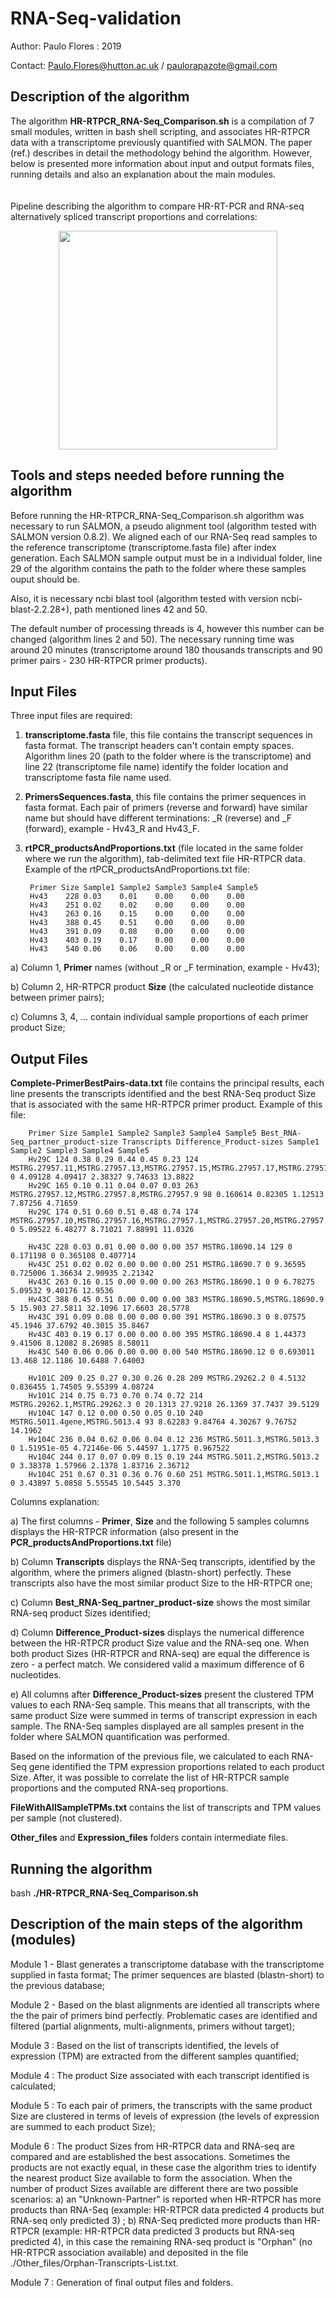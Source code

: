 

# RNA-Seq-validation

Author: Paulo Flores : 2019

Contact: Paulo.Flores@hutton.ac.uk / paulorapazote@gmail.com

<h2> Description of the algorithm </h2>

The algorithm <b>HR-RTPCR_RNA-Seq_Comparison.sh</b> is a compilation of 7 small modules, written in bash shell scripting, and associates HR-RTPCR data with a transcriptome previously quantified with SALMON. The paper (ref.) describes in detail the methodology behind the algorithm. However, below is presented more information about input and output formats files, running details and also an explanation about the main modules.\
\
\
 Pipeline describing the algorithm to compare HR-RT-PCR and RNA-seq alternatively spliced transcript proportions and correlations:

<p align="center">
  <img width="350"  src="Images/Pipeline.png">
</p>




<h2>Tools and steps needed before running the algorithm </h2>

Before running the HR-RTPCR_RNA-Seq_Comparison.sh algorithm was necessary to run SALMON, a pseudo alignment tool (algorithm tested with SALMON version 0.8.2). We aligned each of our RNA-Seq read samples to the reference transcriptome (transcriptome.fasta file) after index generation. Each SALMON sample output must be in a individual folder, line 29 of the algorithm contains the path to the folder where these samples ouput should be. 

Also, it is necessary ncbi blast tool (algorithm tested with version ncbi-blast-2.2.28+), path mentioned lines 42 and 50.

The default number of processing threads is 4, however this number can be changed (algorithm lines 2 and 50). The necessary running time was around 20 minutes (transcriptome around 180 thousands transcripts and 90 primer pairs - 230 HR-RTPCR primer products). 

<h2> Input Files</h2>

Three input files are required:

1. <b>transcriptome.fasta</b> file, this file contains the transcript sequences in fasta format. The transcript headers can't contain empty spaces. Algorithm lines 20 (path to the folder where is the transcriptome) and line 22 (transcriptome file name) identify the folder location and transcriptome fasta file name used.

2. <b>PrimersSequences.fasta</b>, this file contains the primer sequences in fasta format. Each pair of primers (reverse and forward) have similar name but should have different terminations: _R (reverse) and _F (forward), example - Hv43_R and Hv43_F. 

3. <b>rtPCR_productsAndProportions.txt</b> (file located in the same folder where we run the algorithm), tab-delimited text file HR-RTPCR data. Example of the rtPCR_productsAndProportions.txt file:
        
        Primer Size Sample1 Sample2 Sample3 Sample4 Sample5
        Hv43	228	0.03	0.01	0.00	0.00	0.00
        Hv43	251	0.02	0.02	0.00	0.00	0.00
        Hv43	263	0.16	0.15	0.00	0.00	0.00
        Hv43	388	0.45	0.51	0.00	0.00	0.00
        Hv43	391	0.09	0.08	0.00	0.00	0.00
        Hv43	403	0.19	0.17	0.00	0.00	0.00
        Hv43	540	0.06	0.06	0.00	0.00	0.00 
      

 a) Column 1, <b>Primer</b> names (without _R or _F termination, example - Hv43); 

 b) Column 2, HR-RTPCR product <b>Size</b> (the calculated nucleotide distance between primer pairs);

 c) Columns 3, 4, ... contain individual sample proportions of each primer product Size;


<h2> Output Files </h2>

<b>Complete-PrimerBestPairs-data.txt</b> file contains the principal results, each line presents the transcripts identified and the best RNA-Seq product Size that is associated with the same HR-RTPCR primer product. Example of this file:

        Primer Size Sample1 Sample2 Sample3 Sample4 Sample5 Best_RNA-Seq_partner_product-size Transcripts Difference_Product-sizes Sample1 Sample2 Sample3 Sample4 Sample5 
        Hv29C 124 0.38 0.29 0.44 0.45 0.23 124 MSTRG.27957.11,MSTRG.27957.13,MSTRG.27957.15,MSTRG.27957.17,MSTRG.27957.18,MSTRG.27957.23,MSTRG.27957.4,MSTRG.27957.5 0 4.09128 4.09417 2.38327 9.74633 13.8822
        Hv29C 165 0.10 0.11 0.04 0.07 0.03 263 MSTRG.27957.12,MSTRG.27957.8,MSTRG.27957.9 98 0.160614 0.82305 1.12513 7.87256 4.71659
        Hv29C 174 0.51 0.60 0.51 0.48 0.74 174 MSTRG.27957.10,MSTRG.27957.16,MSTRG.27957.1,MSTRG.27957.20,MSTRG.27957.2,MSTRG.27957.3 0 5.09522 6.48277 8.71021 7.88991 11.0326

        Hv43C 228 0.03 0.01 0.00 0.00 0.00 357 MSTRG.18690.14 129 0 0.171198 0 0.365108 0.407714
        Hv43C 251 0.02 0.02 0.00 0.00 0.00 251 MSTRG.18690.7 0 9.36595 0.725006 1.36634 2.90935 2.21342
        Hv43C 263 0.16 0.15 0.00 0.00 0.00 263 MSTRG.18690.1 0 0 6.78275 5.09532 9.40176 12.9536
        Hv43C 388 0.45 0.51 0.00 0.00 0.00 383 MSTRG.18690.5,MSTRG.18690.9 5 15.903 27.5811 32.1096 17.6603 28.5778
        Hv43C 391 0.09 0.08 0.00 0.00 0.00 391 MSTRG.18690.3 0 8.07575 45.1946 37.6792 40.3015 35.8467
        Hv43C 403 0.19 0.17 0.00 0.00 0.00 395 MSTRG.18690.4 8 1.44373 9.41506 8.12082 8.26985 8.58011
        Hv43C 540 0.06 0.06 0.00 0.00 0.00 540 MSTRG.18690.12 0 0.693011 13.468 12.1186 10.6488 7.64003 

        Hv101C 209 0.25 0.27 0.30 0.26 0.28 209 MSTRG.29262.2 0 4.5132 0.836455 1.74505 9.55399 4.08724
        Hv101C 214 0.75 0.73 0.70 0.74 0.72 214 MSTRG.29262.1,MSTRG.29262.3 0 20.1313 27.9218 26.1369 37.7437 39.5129
        Hv104C 147 0.12 0.00 0.50 0.05 0.10 240 MSTRG.5011.4gene,MSTRG.5013.4 93 8.62283 9.84764 4.30267 9.76752 14.1962
        Hv104C 236 0.04 0.62 0.06 0.04 0.12 236 MSTRG.5011.3,MSTRG.5013.3 0 1.51951e-05 4.72146e-06 5.44597 1.1775 0.967522
        Hv104C 244 0.17 0.07 0.09 0.15 0.19 244 MSTRG.5011.2,MSTRG.5013.2 0 3.38378 1.57966 2.1378 1.83716 2.36712
        Hv104C 251 0.67 0.31 0.36 0.76 0.60 251 MSTRG.5011.1,MSTRG.5013.1 0 3.43897 5.0858 5.55545 10.5445 3.370

Columns explanation:

   a) The first columns - <b>Primer</b>, <b>Size</b> and the following 5 samples columns displays the HR-RTPCR information (also present in the <b>PCR_productsAndProportions.txt</b> file)  
   
   b) Column <b>Transcripts</b> displays the RNA-Seq transcripts, identified by the algorithm, where the primers aligned (blastn-short) perfectly. These transcripts also have the most similar product Size to the HR-RTPCR one;

   c) Column <b>Best_RNA-Seq_partner_product-size</b> shows the most similar RNA-seq product Sizes identified;

   d) Column <b>Difference_Product-sizes</b> displays the numerical difference between the HR-RTPCR product Size value and the RNA-seq one. When both product Sizes (HR-RTPCR and RNA-seq) are equal the difference is zero - a perfect match. We considered valid a maximum difference of 6 nucleotides. 

   e) All columns after <b>Difference_Product-sizes</b> present the clustered TPM values to each RNA-Seq sample. This means that all transcripts, with the same product Size were summed in terms of transcript expression in each sample. The RNA-Seq samples displayed are all samples present in the folder where SALMON quantification was performed.

Based on the information of the previous file, we calculated to each RNA-Seq gene identified the TPM expression proportions related to each product Size. After, it was possible to correlate the list of HR-RTPCR sample proportions and the computed RNA-seq proportions.    

<b>FileWithAllSampleTPMs.txt</b> contains the list of transcripts and TPM values per sample (not clustered).



<b>Other_files</b> and <b>Expression_files</b> folders contain intermediate files.


<h2> Running the algorithm</h2>

bash <b>./HR-RTPCR_RNA-Seq_Comparison.sh</b>

<h2> Description of the main steps of the algorithm (modules)</h2> 

Module 1 - Blast generates a transcriptome database with the transcriptome supplied in fasta format; The primer sequences are blasted (blastn-short) to the previous database;

Module 2 - Based on the blast alignments are identied all transcripts where the the pair of primers bind perfectly. Problematic cases are identified and filtered (partial alignments, multi-alignments, primers without target); 

Module 3 : Based on the list of transcripts identified, the levels of expression (TPM) are extracted from the different samples quantified; 

Module 4 : The product Size associated with each transcript identified is calculated; 

Module 5 : To each pair of primers, the transcripts with the same product Size are clustered in terms of levels of expression (the levels of expression are summed to each product Size);

Module 6 : The product Sizes from HR-RTPCR data and RNA-seq are compared and are established the best assocations. Sometimes the products are not exactly equal, in these case the algorithm tries to identify the nearest product Size available to form the association. When the number of product Sizes available are different there are two possible scenarios: a) an "Unknown-Partner" is reported when HR-RTPCR has more products than RNA-Seq (example: HR-RTPCR data predicted 4 products but RNA-seq only predicted 3) ; b) RNA-Seq predicted more products than HR-RTPCR (example: HR-RTPCR data predicted 3 products but RNA-seq predicted 4), in this case the remaining RNA-seq product is "Orphan" (no HR-RTPCR association available) and deposited in the file ./Other_files/Orphan-Transcripts-List.txt.        

Module 7 : Generation of final output files and folders. 




